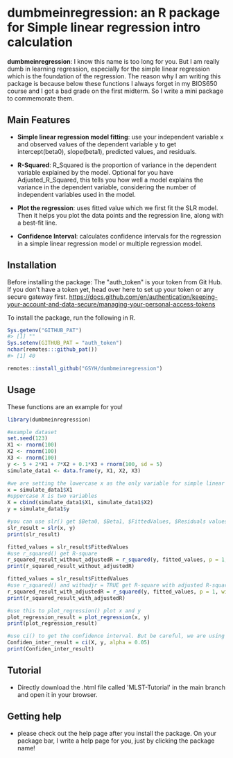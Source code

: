 # dumbmeinregression: an R package for Simple linear regression intro calculation 

**dumbmeinregression**: I know this name is too long for you. But I am really dumb in learning regression, especially for the simple linear regression which is the foundation of the regression. The reason why I am writing this package is because below these functions I always forget in my BIOS650 course and I got a bad grade on the first midterm. So I write a mini package to commemorate them.

## Main Features

- **Simple linear regression model fitting**: use your independent variable x and observed values of the dependent variable y to get intercept(beta0), slope(beta1), predicted values, and residuals.

- **R-Squared**: R_Squared is the proportion of variance in the dependent variable explained by the model. Optional for you have Adjusted_R_Squared, this tells you how well a model explains the variance in the dependent variable, considering the number of independent variables used in the model.

- **Plot the regression**:  uses fitted value which we first fit the SLR model. Then it helps you plot the data points and the regression line, along with a best-fit line.

- **Confidence Interval**: calculates confidence intervals for the regression in a simple linear regression model or multiple regression model.

## Installation

Before installing the package: The "auth_token" is your token from Git Hub. If you don't have a token yet, head over here to set up your token or any secure gateway first. https://docs.github.com/en/authentication/keeping-your-account-and-data-secure/managing-your-personal-access-tokens

To install the package, run the following in R.
```r
Sys.getenv("GITHUB_PAT")
#> [1] ""
Sys.setenv(GITHUB_PAT = "auth_token")
nchar(remotes:::github_pat())
#> [1] 40

remotes::install_github("GSYH/dumbmeinregression")
```

## Usage

These functions are an example for you!

```r
library(dumbmeinregression)

#example dataset
set.seed(123)
X1 <- rnorm(100)
X2 <- rnorm(100)
X3 <- rnorm(100)
y <- 5 + 2*X1 + 7*X2 + 0.1*X3 + rnorm(100, sd = 5)
simulate_data1 <- data.frame(y, X1, X2, X3)

#we are setting the lowercase x as the only variable for simple linear regression
x = simulate_data1$X1
#uppercase X is two variables
X = cbind(simulate_data1$X1, simulate_data1$X2)
y = simulate_data1$y

#you can use slr() get $Beta0, $Beta1, $FittedValues, $Residuals values.
slr_result = slr(x, y)
print(slr_result)

fitted_values = slr_result$FittedValues
#use r_squared() get R-square 
r_squared_result_without_adjustedR = r_squared(y, fitted_values, p = 1, withadjr = FALSE)
print(r_squared_result_without_adjustedR)

fitted_values = slr_result$FittedValues
#use r_squared() and withadjr = TRUE get R-square with adjusted R-square.
r_squared_result_with_adjustedR = r_squared(y, fitted_values, p = 1, withadjr = TRUE)
print(r_squared_result_with_adjustedR)

#use this to plot_regression() plot x and y
plot_regression_result = plot_regression(x, y)
print(plot_regression_result)

#use ci() to get the confidence interval. But be careful, we are using uppercase X And the default level is 0.05.
Confiden_inter_result = ci(X, y, alpha = 0.05)
print(Confiden_inter_result)
```

## Tutorial

- Directly download the .html file called 'MLST-Tutorial' in the main branch and open it in your browser.

## Getting help

- please check out the help page after you install the package. On your package bar, I write a help page for you, just by clicking the package name!
